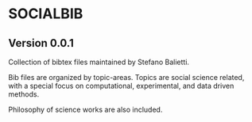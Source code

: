 # SOCIALBIB

## Version 0.0.1

Collection of bibtex files maintained by Stefano Balietti.

Bib files are organized by topic-areas. Topics are social science related, with a special focus on computational, experimental, and data driven methods.

Philosophy of science works are also included.
